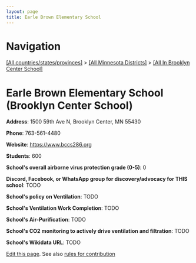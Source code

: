 ```yaml
---
layout: page
title: Earle Brown Elementary School
---
```

# Navigation

[[All countries/states/provinces]](../../..) > [[All Minnesota Districts]](../..) > [[All In Brooklyn Center School]](..)

# Earle Brown Elementary School (Brooklyn Center School)

**Address**: 1500 59th Ave N, Brooklyn Center, MN 55430

**Phone**: 763-561-4480

**Website**: <https://www.bccs286.org>

**Students**: 600

**School's overall airborne virus protection grade (0-5)**: 0

**Discord, Facebook, or WhatsApp group for discovery/advocacy for THIS school**: TODO

**School's policy on Ventilation**: TODO

**School's Ventilation Work Completion**: TODO

**School's Air-Purification**: TODO

**School's CO2 monitoring to actively drive ventilation and filtration**: TODO

**School's Wikidata URL**: TODO


[Edit this page](https://github.com/ventilate-schools/MN/edit/main/./Brooklyn_Center_School/Earle_Brown_Elementary_School.md). See also [rules for contribution](../../../contribution-rules/)